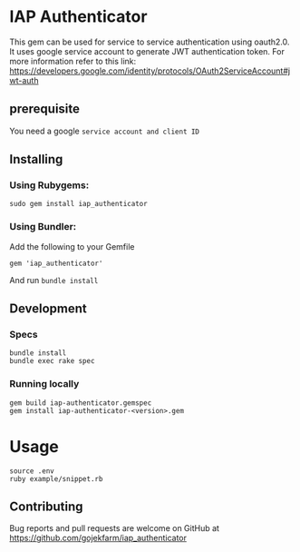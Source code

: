 # IAP Authenticator

This gem can be used for service to service authentication using oauth2.0.
It uses google service account to generate JWT authentication token.
For more information refer to this link: https://developers.google.com/identity/protocols/OAuth2ServiceAccount#jwt-auth

## prerequisite

You need a google `service account and client ID`

## Installing

### Using Rubygems:
```
sudo gem install iap_authenticator
```

### Using Bundler:

Add the following to your Gemfile
```
gem 'iap_authenticator'
```
And run `bundle install`

## Development

### Specs

```
bundle install
bundle exec rake spec
```

### Running locally

```
gem build iap-authenticator.gemspec
gem install iap-authenticator-<version>.gem
```

# Usage

```
source .env
ruby example/snippet.rb
```

## Contributing
Bug reports and pull requests are welcome on GitHub at https://github.com/gojekfarm/iap_authenticator
